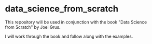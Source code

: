 # data_science_from_scratch

This repository will be used in conjunction with the book "Data Science from Scratch" by Joel Grus.

I will work through the book and follow along with the examples.
